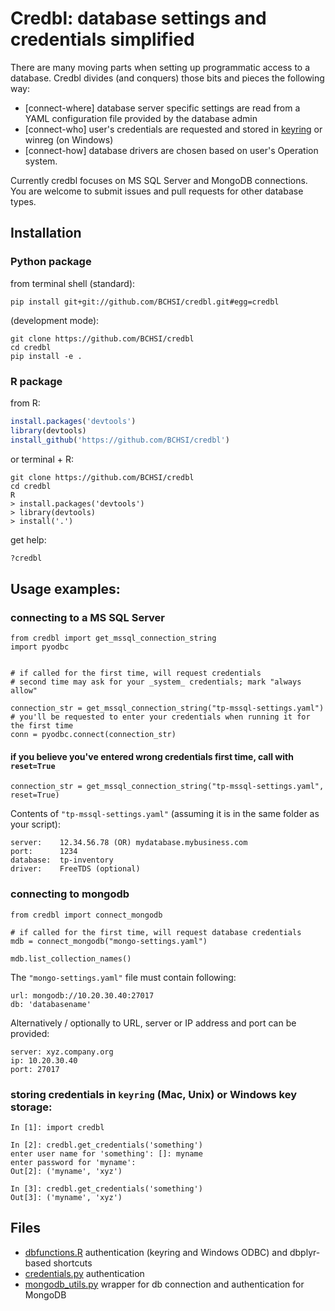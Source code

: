 # Credbl: database settings and credentials simplified

There are many moving parts when setting up programmatic access to a database. Credbl divides (and conquers) those bits and pieces the following way:
- [connect-where] database server specific settings are read from a YAML configuration file provided by the database admin
- [connect-who] user's credentials are requested and stored in [keyring](https://github.com/jaraco/keyring) or winreg (on Windows)
- [connect-how] database drivers are chosen based on user's Operation system. 

Currently credbl focuses on MS SQL Server and MongoDB connections. You are welcome to submit issues and pull requests for other database types.

## Installation

### Python package

from terminal shell (standard):
    
    pip install git+git://github.com/BCHSI/credbl.git#egg=credbl

(development mode):

    git clone https://github.com/BCHSI/credbl
    cd credbl
    pip install -e .

### R package

from R:

```R
install.packages('devtools')
library(devtools)
install_github('https://github.com/BCHSI/credbl')
```

or terminal + R:

    git clone https://github.com/BCHSI/credbl
    cd credbl
    R
    > install.packages('devtools')
    > library(devtools)
    > install('.')

get help:
    
```R
?credbl
```
    
## Usage examples:

### connecting to a MS SQL Server

    from credbl import get_mssql_connection_string
    import pyodbc
    

    # if called for the first time, will request credentials
    # second time may ask for your _system_ credentials; mark "always allow"

    connection_str = get_mssql_connection_string("tp-mssql-settings.yaml")
    # you'll be requested to enter your credentials when running it for the first time
    conn = pyodbc.connect(connection_str)
    
    
#### if you believe you've entered wrong credentials first time, call with `reset=True`

    connection_str = get_mssql_connection_string("tp-mssql-settings.yaml", reset=True)
    
    
Contents of `"tp-mssql-settings.yaml"` (assuming it is in the same folder as your script):

    server:    12.34.56.78 (OR) mydatabase.mybusiness.com
    port:      1234
    database:  tp-inventory
    driver:    FreeTDS (optional)

### connecting to mongodb

    from credbl import connect_mongodb
    
    # if called for the first time, will request database credentials
    mdb = connect_mongodb("mongo-settings.yaml")
    
    mdb.list_collection_names()
    
The `"mongo-settings.yaml"` file must contain following:

    url: mongodb://10.20.30.40:27017
    db: 'databasename'

Alternatively / optionally to URL, server or IP address and port can be provided:

    server: xyz.company.org
    ip: 10.20.30.40
    port: 27017

    
### storing credentials in `keyring` (Mac, Unix) or Windows key storage:

    In [1]: import credbl

    In [2]: credbl.get_credentials('something')
    enter user name for 'something': []: myname
    enter password for 'myname':
    Out[2]: ('myname', 'xyz')

    In [3]: credbl.get_credentials('something')
    Out[3]: ('myname', 'xyz')
    

## Files

- [dbfunctions.R](dbfunctions.R) authentication (keyring and Windows ODBC) and dbplyr-based shortcuts
- [credentials.py](credbl/credentials.py) authentication
- [mongodb_utils.py](credbl/mongodb_utils.py) wrapper for db connection and authentication for MongoDB
